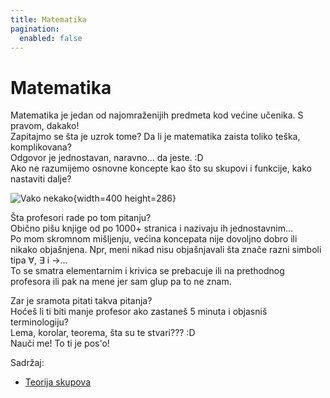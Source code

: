 ```yaml
---
title: Matematika
pagination:
  enabled: false
---
```


# Matematika


Matematika je jedan od najomraženijih predmeta kod većine učenika.
S pravom, dakako!  
Zapitajmo se šta je uzrok tome?
Da li je matematika zaista toliko teška, komplikovana?  
Odgovor je jednostavan, naravno... da jeste. :D  
Ako ne razumijemo osnovne koncepte kao što su skupovi i funkcije, kako nastaviti dalje?

![Vako nekako](https://i.imgur.com/UOhQzH5.gif){width=400 height=286}

Šta profesori rade po tom pitanju?  
Obično pišu knjige od po 1000+ stranica i nazivaju ih jednostavnim...  
Po mom skromnom mišljenju, većina koncepata nije dovoljno dobro ili nikako objašnjena.
Npr, meni nikad nisu objašnjavali šta znače razni simboli tipa $\forall$, $\exists$ i $\rightarrow$...  
To se smatra elementarnim i krivica se prebacuje ili na prethodnog profesora ili
pak na mene jer sam glup pa to ne znam.

Zar je sramota pitati takva pitanja?  
Hoćeš li ti biti manje profesor ako zastaneš 5 minuta i objasniš terminologiju?  
Lema, korolar, teorema, šta su te stvari??? :D  
Nauči me! To ti je pos'o!

Sadržaj:
- [Teorija skupova](/maths/set_theory.html)
